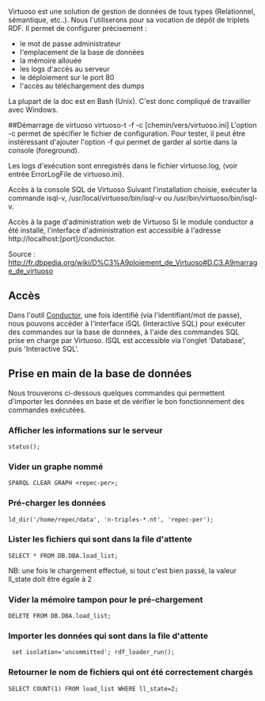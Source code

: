 Virtuoso est une solution de gestion de données de tous types (Relationnel, sémantique, etc..). Nous l'utiliserons
pour sa vocation de dépôt de triplets RDF.
Il permet de configurer précisement : 
 - le mot de passe administrateur
 - l'emplacement de la base de données
 - la mémoire allouée
 - les logs d'accès au serveur
 - le déploiement sur le port 80
 - l'accès au téléchargement des dumps

La plupart de la doc est en Bash (Unix). C'est donc compliqué de travailler avec Windows.

##Démarrage de virtuoso
virtuoso-t -f -c [chemin/vers/virtuoso.ini]
L'option -c permet de spécifier le fichier de configuration. Pour tester, il peut être instéressant d'ajouter l'option -f 
qui permet de garder al sortie dans la console (foreground).

Les logs d'exécution sont enregistrés dans le fichier virtuoso.log, (voir entrée ErrorLogFile de virtuoso.ini).


Accès à la console SQL de Virtuoso
Suivant l'installation choisie, exécuter la commande isql-v, /usr/local/virtuoso/bin/isql-v ou /usr/bin/virtuoso/bin/isql-v.


Accès à la page d'administration web de Virtuoso
Si le module conductor a été installé, l'interface d'administration est accessible 
à l'adresse http://localhost:[port]/conductor. 

Source : http://fr.dbpedia.org/wiki/D%C3%A9ploiement_de_Virtuoso#D.C3.A9marrage_de_virtuoso



## Accès

Dans l'outil [Conductor](http://test.boulgour.com:8890/conductor/), une fois identifié (via l'identifiant/mot de passe), nous pouvons accéder à l'interface iSQL (Interactive SQL) pour exécuter des commandes sur la base de données, à l'aide des commandes SQL prise en charge par Virtuoso.
ISQL est accessible via l'onglet 'Database', puis 'Interactive SQL'.


## Prise en main de la base de données

Nous trouverons ci-dessous quelques commandes qui permettent d'importer les données en base et de vérifier le bon fonctionnement des commandes exécutées.


### Afficher les informations sur le serveur

` status(); `


### Vider un graphe nommé

` SPARQL CLEAR GRAPH <repec-per>; `


###  Pré-charger les données

` ld_dir('/home/repec/data', 'n-triples-*.nt', 'repec-per'); `


### Lister les fichiers qui sont dans la file d'attente

` SELECT * FROM DB.DBA.load_list; `

NB: une fois le chargement effectué, si tout c'est bien passé, la valeur ll_state doit être égale à 2


### Vider la mémoire tampon pour le pré-chargement

` DELETE FROM DB.DBA.load_list; `


### Importer les données qui sont dans la file d'attente

` 
set isolation='uncommitted';
rdf_loader_run();
`


### Retourner le nom de fichiers qui ont été correctement chargés

` SELECT COUNT(1) FROM load_list WHERE ll_state=2; `
